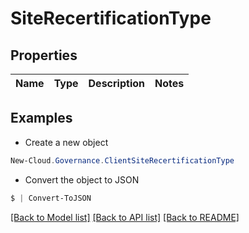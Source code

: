 # SiteRecertificationType
## Properties

Name | Type | Description | Notes
------------ | ------------- | ------------- | -------------

## Examples

- Create a new object
```powershell
New-Cloud.Governance.ClientSiteRecertificationType 
```

- Convert the object to JSON
```powershell
$ | Convert-ToJSON
```


[[Back to Model list]](../README.md#documentation-for-models) [[Back to API list]](../README.md#documentation-for-api-endpoints) [[Back to README]](../README.md)

